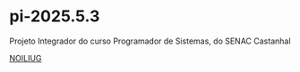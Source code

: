 # pi-2025.5.3
Projeto Integrador do curso Programador de Sistemas, do SENAC Castanhal

[NOILIUG](https://github.com/NOILIUG)